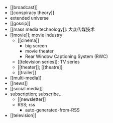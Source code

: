 - [[broadcast]]
- [[conspiracy theory]]
- extended universe
- [[gossip]]
- [[mass media technology]]: 大众传媒技术
- [[movie]]; movie industry
    - [[cinema]]
        - big screen
        - movie theater
        - Rear Window Captioning System (RWC)
    - [[television series]]; TV series
    - [[theater]]; [[theatre]]
    - [[trailer]]
- [[multi-media]]
- [[news]]
- [[social media]]
- subscription; subscribe...
    - [[newsletter]]
    - RSS; rss
        - auto-generated-from-RSS
- [[television]]
